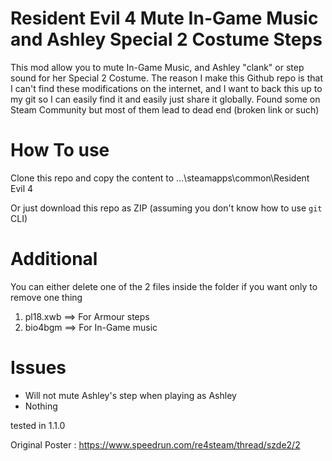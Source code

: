# Resident Evil 4 Mute In-Game Music and Ashley Special 2 Costume Steps
This mod allow you to mute In-Game Music, and Ashley "clank" or step sound for her Special 2 Costume.
The reason I make this Github repo is that I can't find these modifications on the internet, and I want to back this up to my git so I can easily find it and easily just share it globally. Found some on Steam Community but most of them lead to dead end (broken link or such)

# How To use
Clone this repo and copy the content to ...\steamapps\common\Resident Evil 4

Or just download this repo as ZIP (assuming you don't know how to use ```git``` CLI)

# Additional
You can either delete one of the 2 files inside the folder if you want only to remove one thing
1. pl18.xwb ==> For Armour steps
2. bio4bgm ==> For In-Game music

# Issues
- Will not mute Ashley's step when playing as Ashley
- Nothing

tested in 1.1.0

Original Poster : https://www.speedrun.com/re4steam/thread/szde2/2
